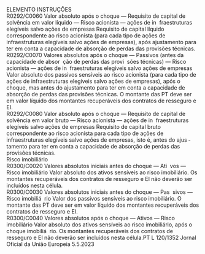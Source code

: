  
ELEMENTO  INSTRUÇÕES  
R0292/C0060  Valor absoluto após o 
choque — Requisito de 
capital de solvência em 
valor líquido — Risco 
acionista — ações de in ­
fraestruturas elegíveis 
salvo ações de empresas  Requisito de capital líquido correspondente ao risco acionista (para cada tipo de 
ações de infraestruturas elegíveis salvo ações de empresas), após ajustamento para 
ter em conta a capacidade de absorção de perdas das provisões técnicas.  
R0292/C0070  Valores absolutos após o 
choque — Passivos (antes 
da capacidade de absor ­
ção de perdas das provi ­
sões técnicas) — Risco 
acionista — ações de in ­
fraestruturas elegíveis 
salvo ações de empresas  Valor absoluto dos passivos sensíveis ao risco acionista (para cada tipo de ações 
de infraestruturas elegíveis salvo ações de empresas), após o choque, mas antes do 
ajustamento para ter em conta a capacidade de absorção de perdas das provisões 
técnicas. 
O montante das PT deve ser em valor líquido dos montantes recuperáveis dos 
contratos de resseguro e EI.  
R0292/C0080  Valor absoluto após o 
choque — Requisito de 
capital de solvência em 
valor bruto — Risco 
acionista — ações de in ­
fraestruturas elegíveis 
salvo ações de empresas  Requisito de capital bruto correspondente ao risco acionista para cada tipo de 
ações de infraestruturas elegíveis salvo ações de empresas, isto é, antes do ajus ­
tamento para ter em conta a capacidade de absorção de perdas das provisões 
técnicas.  
Risco imobiliário  
R0300/C0020  Valores absolutos iniciais 
antes do choque — Ati ­
vos — Risco imobiliário  Valor absoluto dos ativos sensíveis ao risco imobiliário. 
Os montantes recuperáveis dos contratos de resseguro e EI não deverão ser 
incluídos nesta célula.  
R0300/C0030  Valores absolutos iniciais 
antes do choque — Pas ­
sivos — Risco imobiliá ­
rio  Valor dos passivos sensíveis ao risco imobiliário. 
O montante das PT deve ser em valor líquido dos montantes recuperáveis dos 
contratos de resseguro e EI.  
R0300/C0040  Valores absolutos após o 
choque — Ativos — 
Risco imobiliário  Valor absoluto dos ativos sensíveis ao risco imobiliário, após o choque imobiliá ­
rio. 
Os montantes recuperáveis dos contratos de resseguro e EI não deverão ser 
incluídos nesta célula.PT  L 120/1352 Jornal Oficial da União Europeia 5.5.2023